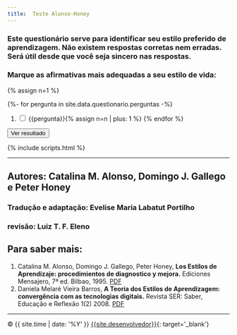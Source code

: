 ```yaml
---
title:  Teste Alonso-Honey
---
```


### Este questionário serve para identificar seu estilo preferido de aprendizagem. Não existem respostas corretas nem erradas. Será útil desde que você seja sincero nas respostas.

### Marque as afirmativas mais adequadas a seu estilo de vida:

{% assign n=1 %}

{%- for pergunta in site.data.questionario.perguntas -%}
1. <input type="checkbox" id="ponto{{n}}"><label> {{pergunta}}</label>{% assign n=n | plus: 1 %}
{% endfor %}

<button type="button" id='calcular' class='btn' onclick="analisar()">Ver resultado</button>

<div id="result"></div>
<div id="canvasdiv" hidden><canvas id="myChart" width="200" height="200"></canvas></div>

<button type="button" id='limpar' class='btn' onclick="limpar()" hidden>Recomeçar</button>


<script src="{{site.baseurl}}/js/chart.js"></script>
{% include scripts.html %}

---

## Autores: Catalina M. Alonso, Domingo J. Gallego e Peter Honey

### Tradução e adaptação: Evelise Maria Labatut Portilho
### revisão: Luiz T. F. Eleno

## Para saber mais:

1. Catalina M. Alonso, Domingo J. Gallego, Peter Honey, **Los Estilos de Aprendizaje: procedimientos de diagnostico y mejora.** Ediciones Mensajero, 7ª ed. Bilbao, 1995. <a type="button" class='btn' href="{{site.baseurl}}/assets/EstilosLibro.pdf">PDF</a>
2. Daniela Melaré Vieira Barros, **A Teoria dos Estilos de Aprendizagem: convergência com as tecnologias digitais.** Revista SER: Saber, Educação e Reflexão 1(2) 2008. <a type="button" class='btn' href="{{site.baseurl}}/assets/70-228-1-PB 2.pdf">PDF</a>

---

© {{ site.time | date: '%Y' }} [{{site.desenvolvedor}}]({{site.devurl}}){: target='_blank'}
